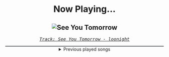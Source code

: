 <div align="center"> 
<h1>Now Playing...</h1>

![See You Tomorrow](https://i.scdn.co/image/ab67616d00001e0207771629d0f3df52e99b0aaf)
--
_<samp><a href="https://open.spotify.com/track/7G4gBzhh47li23o6kl940L">Track: See You Tomorrow - loonight</a></samp>_

<div style="border: 1px #4B5054 solid"></div>
<details>
  <summary>
    Previous played songs
  </summary>
  <table>
    <thead>
      <tr>
        <th>
          Artist
        </th>
        <th>
          Song
        </th>
        <th>
          Link
        </th>
      </tr>
    </thead>
    <tbody>
      <tr><td>loonight</td><td>See You Tomorrow</td><td><a href="https://open.spotify.com/track/7G4gBzhh47li23o6kl940L">https://open.spotify.com/track/7G4gBzhh47li23o6kl940L</a></td></tr><tr><td>Jamania</td><td>Off the Hook</td><td><a href="https://open.spotify.com/track/2lRQCYeMCLBfh6tFqUrDUt">https://open.spotify.com/track/2lRQCYeMCLBfh6tFqUrDUt</a></td></tr><tr><td>finton</td><td>Wakama</td><td><a href="https://open.spotify.com/track/56Z46663DLvzQbGg5reSPV">https://open.spotify.com/track/56Z46663DLvzQbGg5reSPV</a></td></tr><tr><td>Jamania</td><td>Daydreaming</td><td><a href="https://open.spotify.com/track/5Jc12jCIowaPN81JYyOKcy">https://open.spotify.com/track/5Jc12jCIowaPN81JYyOKcy</a></td></tr><tr><td>knoodle</td><td>Cold Brew</td><td><a href="https://open.spotify.com/track/1Me10jCP9b8wlS3z1VxJIR">https://open.spotify.com/track/1Me10jCP9b8wlS3z1VxJIR</a></td></tr><tr><td>Tim Stone</td><td>Zeitgeist</td><td><a href="https://open.spotify.com/track/2cbv3Z0vKiwjWnOLkLhfrc">https://open.spotify.com/track/2cbv3Z0vKiwjWnOLkLhfrc</a></td></tr><tr><td>loonight</td><td>Dreamy Vibe</td><td><a href="https://open.spotify.com/track/6anZcx8kwyMGDWGsQTvmYe">https://open.spotify.com/track/6anZcx8kwyMGDWGsQTvmYe</a></td></tr><tr><td>Riinholm</td><td>Intro to Fin</td><td><a href="https://open.spotify.com/track/7kxzWljFh63UhsumyXETLF">https://open.spotify.com/track/7kxzWljFh63UhsumyXETLF</a></td></tr><tr><td>Lars Narvike</td><td>Mikawa</td><td><a href="https://open.spotify.com/track/6lnMMhRmvyHRc68SuYHTeS">https://open.spotify.com/track/6lnMMhRmvyHRc68SuYHTeS</a></td></tr><tr><td>Bristic</td><td>Part of This</td><td><a href="https://open.spotify.com/track/2hccISNMkRHZCL4mm19Tjn">https://open.spotify.com/track/2hccISNMkRHZCL4mm19Tjn</a></td></tr><tr><td>Vallstad</td><td>Helsinki Heat</td><td><a href="https://open.spotify.com/track/09t9VluNwpv9hTU13U5E1D">https://open.spotify.com/track/09t9VluNwpv9hTU13U5E1D</a></td></tr><tr><td>knoodle</td><td>Starlight</td><td><a href="https://open.spotify.com/track/2iJq1Fzy7jAb7jYNVXBQQy">https://open.spotify.com/track/2iJq1Fzy7jAb7jYNVXBQQy</a></td></tr><tr><td>Kazuna</td><td>Only you</td><td><a href="https://open.spotify.com/track/5GAqmprYndlNcVOxI8TmLc">https://open.spotify.com/track/5GAqmprYndlNcVOxI8TmLc</a></td></tr><tr><td>Jamania</td><td>Havanna</td><td><a href="https://open.spotify.com/track/2PHfwhMKMe9L1Hr5NPxXgS">https://open.spotify.com/track/2PHfwhMKMe9L1Hr5NPxXgS</a></td></tr><tr><td>snaate</td><td>Sunrise</td><td><a href="https://open.spotify.com/track/6OGacXIWcMEAE7mCY92qNd">https://open.spotify.com/track/6OGacXIWcMEAE7mCY92qNd</a></td></tr><tr><td>Creason</td><td>Reflect Yourself</td><td><a href="https://open.spotify.com/track/0tNyZUfQNn1ROcvc5ReSRg">https://open.spotify.com/track/0tNyZUfQNn1ROcvc5ReSRg</a></td></tr><tr><td>Jamania</td><td>Settled</td><td><a href="https://open.spotify.com/track/5xlDz7UPzUusFkyaApZIiU">https://open.spotify.com/track/5xlDz7UPzUusFkyaApZIiU</a></td></tr><tr><td>menda</td><td>Beach Day</td><td><a href="https://open.spotify.com/track/6fnKsEhqFX6n1uLwVGJBr1">https://open.spotify.com/track/6fnKsEhqFX6n1uLwVGJBr1</a></td></tr><tr><td>loonight</td><td>Sleepy Tune</td><td><a href="https://open.spotify.com/track/6qB7V9XzZ4EDFuuTsjRc6o">https://open.spotify.com/track/6qB7V9XzZ4EDFuuTsjRc6o</a></td></tr><tr><td>Jamania</td><td>In the Moment</td><td><a href="https://open.spotify.com/track/2v5VK0rvdWoz27Xb292pSk">https://open.spotify.com/track/2v5VK0rvdWoz27Xb292pSk</a></td></tr>
    </tbody>
  </table>
</details>

</div>
